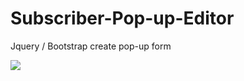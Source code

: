# Subscriber-Pop-up-Editor
Jquery / Bootstrap create pop-up form

![](https://cdn-images-1.medium.com/max/800/1*K-5CLQHlJRrJvYli84TM6g.gif)
